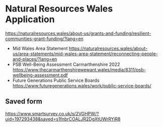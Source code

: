# Natural Resources Wales Application

<https://naturalresources.wales/about-us/grants-and-funding/resilient-communities-grant-funding/?lang=en>

* Mid Wales Area Statement <https://naturalresources.wales/about-us/area-statements/mid-wales-area-statement/reconnecting-people-and-places/?lang=en>
* PSB Well-Being Assessment Carmarthenshire 2022 <https://www.thecarmarthenshirewewant.wales/media/8311/psb-wellbeing-assessment.pdf>
* Future Generations Public Service Boards <https://www.futuregenerations.wales/work/public-service-boards/>

## Saved form

https://www.smartsurvey.co.uk/s/2VGHPW/?uid=197293438&saved=s1fnbrCOALJR2DgXtUWrRYiR8
